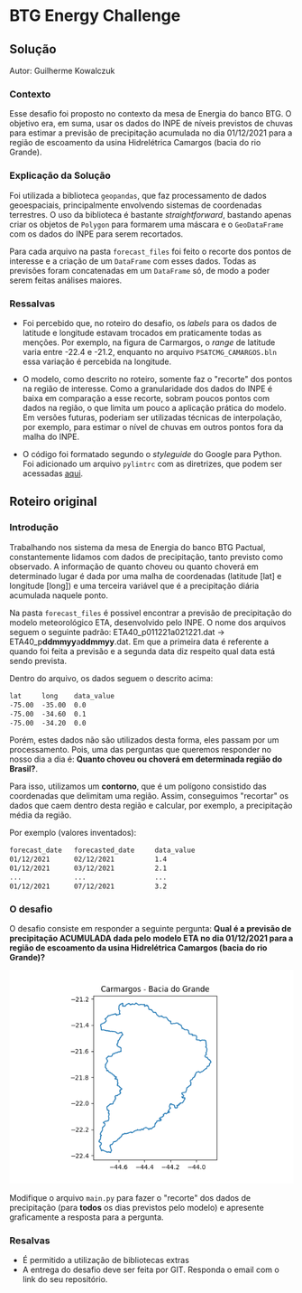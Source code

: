 # BTG Energy Challenge

## Solução

Autor: Guilherme Kowalczuk

### Contexto

Esse desafio foi proposto no contexto da mesa de Energia do banco BTG. O objetivo era, em suma, usar os dados do INPE de níveis previstos de chuvas para estimar a previsão de precipitação acumulada no dia 01/12/2021 para a região de escoamento da usina Hidrelétrica Camargos (bacia do rio Grande).

### Explicação da Solução

Foi utilizada a biblioteca `geopandas`, que faz processamento de dados geoespaciais, principalmente envolvendo sistemas de coordenadas terrestres. O uso da biblioteca é bastante _straightforward_, bastando apenas criar os objetos de `Polygon` para formarem uma máscara e o `GeoDataFrame` com os dados do INPE para serem recortados.

Para cada arquivo na pasta `forecast_files` foi feito o recorte dos pontos de interesse e a criação de um `DataFrame` com esses dados. Todas as previsões foram concatenadas em um `DataFrame` só, de modo a poder serem feitas análises maiores.

### Ressalvas

- Foi percebido que, no roteiro do desafio, os _labels_ para os dados de latitude e longitude estavam trocados em praticamente todas as menções. Por exemplo, na figura de Carmargos, o _range_ de latitude varia entre -22.4 e -21.2, enquanto no arquivo `PSATCMG_CAMARGOS.bln` essa variação é percebida na longitude.

- O modelo, como descrito no roteiro, somente faz o "recorte" dos pontos na região de interesse. Como a granularidade dos dados do INPE é baixa em comparação a esse recorte, sobram poucos pontos com dados na região, o que limita um pouco a aplicação prática do modelo. Em versões futuras, poderiam ser utilizadas técnicas de interpolação, por exemplo, para estimar o nível de chuvas em outros pontos fora da malha do INPE.

- O código foi formatado segundo o _styleguide_ do Google para Python. Foi adicionado um arquivo `pylintrc` com as diretrizes, que podem ser acessadas [aqui](https://google.github.io/styleguide/pyguide.html).

## Roteiro original

### Introdução

Trabalhando nos sistema da mesa de Energia do banco BTG Pactual, constantemente lidamos com dados de precipitação, tanto previsto como observado.
A informação de quanto choveu ou quanto choverá em determinado lugar é dada por uma malha de coordenadas
(latitude [lat] e longitude [long]) e uma terceira variável que é a precipitação diária acumulada naquele ponto.

Na pasta `forecast_files` é possivel encontrar a previsão de precipitação do modelo meteorológico ETA, desenvolvido pelo INPE.
O nome dos arquivos seguem o seguinte padrão: ETA40_p011221a021221.dat -> ETA40_p**ddmmyy**a**ddmmyy**.dat.
Em que a primeira data é referente a quando foi feita a previsão e a segunda data diz respeito qual data está sendo prevista.

Dentro do arquivo, os dados seguem o descrito acima:

```plaintext
lat     long    data_value
-75.00  -35.00  0.0
-75.00  -34.60  0.1
-75.00  -34.20  0.0
```

Porém, estes dados não são utilizados desta forma, eles passam por um processamento. Pois, uma das perguntas que queremos
responder no nosso dia a dia é: **Quanto choveu ou choverá em determinada região do Brasil?**.

Para isso, utilizamos um **contorno**, que é um polígono consistido das coordenadas que delimitam uma região.
Assim, conseguimos "recortar" os dados que caem dentro desta região e calcular, por exemplo, a precipitação média da região.

Por exemplo (valores inventados):

```plaintext
forecast_date   forecasted_date     data_value
01/12/2021      02/12/2021          1.4
01/12/2021      03/12/2021          2.1
...             ...                 ...
01/12/2021      07/12/2021          3.2
```

### O desafio

O desafio consiste em responder a seguinte pergunta: **Qual é a previsão de precipitação ACUMULADA dada pelo modelo ETA no dia 01/12/2021 para a região de escoamento da usina Hidrelétrica Camargos (bacia do rio Grande)?**

![Contorno de Camargos [Grande]](Contour_Camargos_Grande.png "Contorno de Carmargos")

Modifique o arquivo `main.py` para fazer o "recorte" dos dados de precipitação (para **todos** os dias previstos pelo modelo) e
apresente graficamente a resposta para a pergunta.

### Resalvas

- É permitido a utilização de bibliotecas extras
- A entrega do desafio deve ser feita por GIT. Responda o email com o link do seu repositório.
